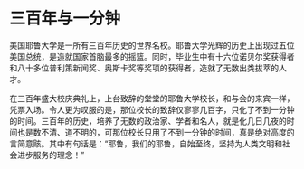 # 三百年与一分钟

美国耶鲁大学是一所有三百年历史的世界名校。耶鲁大学光辉的历史上出现过五位美国总统，是造就国家首脑最多的摇篮。同时，毕业生中有十六位诺贝尔奖获得者和八十多位普利策新闻奖、奥斯卡奖等奖项的获得者，造就了无数出类拔萃的人才。 

在三百年盛大校庆典礼上，上台致辞的堂堂的耶鲁大学校长，和与会的来宾一样，凭票入场。令人更为叹服的是，那位校长的致辞仅寥寥几百字，只化了不到一分钟的时间。三百年的历史，培养了无数的政治家、学者和名人，就是化几日几夜的时间也是数不清、道不明的，可那位校长只用了不到一分钟的时间，真是绝对高度的言简意赅。其中有句话是：“耶鲁，我们的耶鲁，自始至终，坚持为人类文明和社会进步服务的理念！”
 